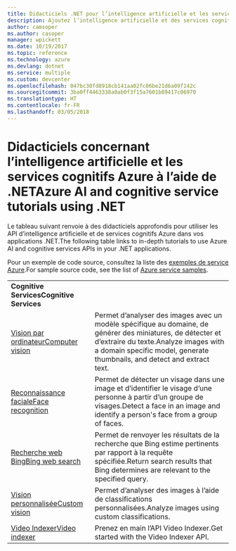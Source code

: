 ```yaml
---
title: Didacticiels .NET pour l’intelligence artificielle et les services cognitifs dans Azure  | Microsoft Docs
description: Ajoutez l’intelligence artificielle et des services cognitifs dans vos applications .NET avec les services Microsoft Azure.
author: camsoper
ms.author: casoper
manager: wpickett
ms.date: 10/19/2017
ms.topic: reference
ms.technology: azure
ms.devlang: dotnet
ms.service: multiple
ms.custom: devcenter
ms.openlocfilehash: 047bc30fd8918cb141aa02fc06be21d6a09f142c
ms.sourcegitcommit: 3ba0ff4463338a0ab0f3f15a7601b89417c06970
ms.translationtype: HT
ms.contentlocale: fr-FR
ms.lasthandoff: 03/05/2018
---
```

# <a name="azure-ai-and-cognitive-service-tutorials-using-net"></a><span data-ttu-id="062c3-103">Didacticiels concernant l’intelligence artificielle et les services cognitifs Azure à l’aide de .NET</span><span class="sxs-lookup"><span data-stu-id="062c3-103">Azure AI and cognitive service tutorials using .NET</span></span>

<span data-ttu-id="062c3-104">Le tableau suivant renvoie à des didacticiels approfondis pour utiliser les API d’intelligence artificielle et de services cognitifs Azure dans vos applications .NET.</span><span class="sxs-lookup"><span data-stu-id="062c3-104">The following table links to in-depth tutorials to use Azure AI and cognitive services APIs in your .NET applications.</span></span> 

<span data-ttu-id="062c3-105">Pour un exemple de code source, consultez la liste des [exemples de service Azure](https://azure.microsoft.com/resources/samples/?platform=dotnet).</span><span class="sxs-lookup"><span data-stu-id="062c3-105">For sample source code, see the list of [Azure service samples](https://azure.microsoft.com/resources/samples/?platform=dotnet).</span></span>

| | |
|---|---|
| <span data-ttu-id="062c3-106">**Cognitive Services**</span><span class="sxs-lookup"><span data-stu-id="062c3-106">**Cognitive Services**</span></span>| |
| <span data-ttu-id="062c3-107">[Vision par ordinateur][1]</span><span class="sxs-lookup"><span data-stu-id="062c3-107">[Computer vision][1]</span></span> | <span data-ttu-id="062c3-108">Permet d’analyser des images avec un modèle spécifique au domaine, de générer des miniatures, de détecter et d’extraire du texte.</span><span class="sxs-lookup"><span data-stu-id="062c3-108">Analyze images with a domain specific model, generate thumbnails, and detect and extract text.</span></span> | 
| <span data-ttu-id="062c3-109">[Reconnaissance faciale][2]</span><span class="sxs-lookup"><span data-stu-id="062c3-109">[Face recognition][2]</span></span> | <span data-ttu-id="062c3-110">Permet de détecter un visage dans une image et d’identifier le visage d’une personne à partir d’un groupe de visages.</span><span class="sxs-lookup"><span data-stu-id="062c3-110">Detect a face in an image and identify a person's face from a group of faces.</span></span> | 
| <span data-ttu-id="062c3-111">[Recherche web Bing][3]</span><span class="sxs-lookup"><span data-stu-id="062c3-111">[Bing web search][3]</span></span>| <span data-ttu-id="062c3-112">Permet de renvoyer les résultats de la recherche que Bing estime pertinents par rapport à la requête spécifiée.</span><span class="sxs-lookup"><span data-stu-id="062c3-112">Return search results that Bing determines are relevant to the specified query.</span></span> |
| <span data-ttu-id="062c3-113">[Vision personnalisée][4]</span><span class="sxs-lookup"><span data-stu-id="062c3-113">[Custom vision][4]</span></span> | <span data-ttu-id="062c3-114">Permet d’analyser des images à l’aide de classifications personnalisées.</span><span class="sxs-lookup"><span data-stu-id="062c3-114">Analyze images using custom classifications.</span></span> |
| <span data-ttu-id="062c3-115">[Video Indexer][5]</span><span class="sxs-lookup"><span data-stu-id="062c3-115">[Video indexer][5]</span></span> | <span data-ttu-id="062c3-116">Prenez en main l’API Video Indexer.</span><span class="sxs-lookup"><span data-stu-id="062c3-116">Get started with the Video Indexer API.</span></span>|

[1]: /azure/cognitive-services/computer-vision/tutorials/csharptutorial
[2]: /azure/cognitive-services/face/tutorials/faceapiincsharptutorial
[3]: /azure/cognitive-services/bing-web-search/csharp-ranking-tutorial
[4]: /azure/cognitive-services/custom-vision-service/csharp-tutorial
[5]: /azure/cognitive-services/video-indexer/video-indexer-use-apis

